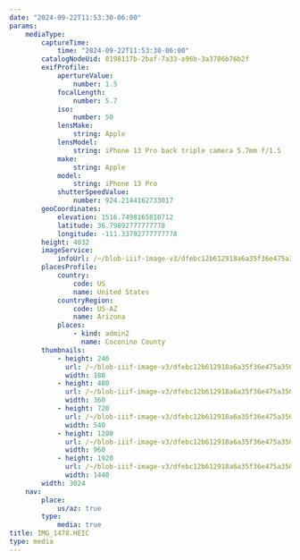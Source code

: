 ```yaml
---
date: "2024-09-22T11:53:30-06:00"
params:
    mediaType:
        captureTime:
            time: "2024-09-22T11:53:30-06:00"
        catalogNodeUid: 0198117b-2baf-7a33-a96b-3a3786b76b2f
        exifProfile:
            apertureValue:
                number: 1.5
            focalLength:
                number: 5.7
            iso:
                number: 50
            lensMake:
                string: Apple
            lensModel:
                string: iPhone 13 Pro back triple camera 5.7mm f/1.5
            make:
                string: Apple
            model:
                string: iPhone 13 Pro
            shutterSpeedValue:
                number: 924.2144162733017
        geoCoordinates:
            elevation: 1516.7498165810712
            latitude: 36.79892777777778
            longitude: -111.33792777777778
        height: 4032
        imageService:
            infoUrl: /~/blob-iiif-image-v3/dfebc12b612918a6a35f36e475a350845bab46aa57088fea007f7827263563bb/info.json
        placesProfile:
            country:
                code: US
                name: United States
            countryRegion:
                code: US-AZ
                name: Arizona
            places:
                - kind: admin2
                  name: Coconino County
        thumbnails:
            - height: 240
              url: /~/blob-iiif-image-v3/dfebc12b612918a6a35f36e475a350845bab46aa57088fea007f7827263563bb/full/180%2C240/0/default.jpg
              width: 180
            - height: 480
              url: /~/blob-iiif-image-v3/dfebc12b612918a6a35f36e475a350845bab46aa57088fea007f7827263563bb/full/360%2C480/0/default.jpg
              width: 360
            - height: 720
              url: /~/blob-iiif-image-v3/dfebc12b612918a6a35f36e475a350845bab46aa57088fea007f7827263563bb/full/540%2C720/0/default.jpg
              width: 540
            - height: 1280
              url: /~/blob-iiif-image-v3/dfebc12b612918a6a35f36e475a350845bab46aa57088fea007f7827263563bb/full/960%2C1280/0/default.jpg
              width: 960
            - height: 1920
              url: /~/blob-iiif-image-v3/dfebc12b612918a6a35f36e475a350845bab46aa57088fea007f7827263563bb/full/1440%2C1920/0/default.jpg
              width: 1440
        width: 3024
    nav:
        place:
            us/az: true
        type:
            media: true
title: IMG_1478.HEIC
type: media
---
```

